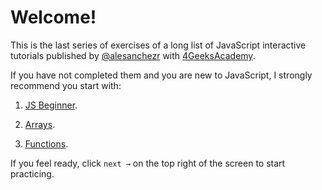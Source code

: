 # Welcome!
 
This is the last series of exercises of a long list of JavaScript interactive tutorials published by [@alesanchezr](https://twitter.com/alesanchezr) with [4GeeksAcademy](https://4geeksacademy.com).

If you have not completed them and you are new to JavaScript, I strongly recommend you start with:

1. [JS Beginner](https://github.com/4GeeksAcademy/javascript-beginner-exercises-tutorial).

2. [Arrays](https://github.com/4GeeksAcademy/javascript-arrays-exercises-tutorial).

3. [Functions](https://github.com/4GeeksAcademy/javascript-functions-exercises-tutorial).

If you feel ready, click `next →` on the top right of the screen to start practicing.
